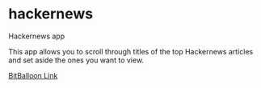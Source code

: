 # hackernews
Hackernews app

This app allows you to scroll through titles of the top Hackernews articles and set aside the ones you want to view.

<a href='http://soldier-horse-62748.bitballoon.com/' target='_blank'>BitBalloon Link</a>
